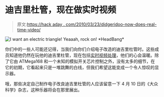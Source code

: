 # 迪吉里杜管，现在做实时视频

> 原文:[https://hack aday . com/2010/03/23/didgeridoo-now-does-real-time-video/](https://hackaday.com/2010/03/23/didgeridoo-now-does-real-time-video/)

![](../Images/e0cd7628531bc93a4fa03ebbba56f724.png "I want an electric triangle! Yeaaah, rock on! *HeadBang*")

你们中的一些人可能还记得，当我们向你们介绍电子改造的迪吉里杜管时。这些成员知道他仍然在玩他的迪吉里杜管，现在包括[实时视频处理](http://yaktronix.blogspot.com/2010/03/electronically-modified-didgeridoo.html)，他们的心会温暖。除了它由 ATMega168 和一个未知的模拟开关芯片控制之外，没有太多的细节，在它的初期，它看起来只是一堆跳舞的白线，但我们希望这能变成一个令人惊叹的显示器。

哦，那些决定自己制作电子改良迪吉里杜管的人应该留意一下 4 月 10 日的《大众科学》杂志，这种乐器将会在那里展出。